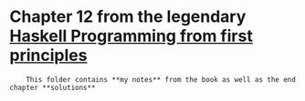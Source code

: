 # Chapter 12 from the legendary [Haskell Programming from first principles](https://haskellbook.com/) 
        
        This folder contains **my notes** from the book as well as the end chapter **solutions**
